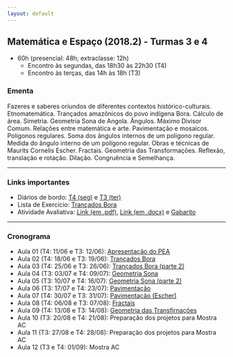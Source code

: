```yaml
---
layout: default
---
```


## Matemática e Espaço (2018.2) - Turmas 3 e 4
+ 60h (presencial: 48h; extraclasse: 12h)
  + Encontro às segundas, das 18h30 às 22h30 (T4)
  + Encontro às terças, das 14h às 18h (T3)

### Ementa
Fazeres e saberes oriundos de diferentes contextos histórico-culturais. Etnomatemática. Trançados amazônicos do povo indígena Bora. Cálculo de área. Simetria. Geometria Sona de Angola. Ângulos. Máximo Divisor Comum. Relações entre matemática e arte. Pavimentação e mosaicos. Polígonos regulares. Soma dos ângulos internos de um polígono regular. Medida do ângulo interno de um polígono regular. Obras e técnicas de Maurits Cornelis Escher. Fractais. Geometria das Transformações. Reflexão, translação e rotação. Dilação. Congruência e Semelhança.

---

### Links importantes
+ Diários de bordo: [T4 (seg)](https://docs.google.com/spreadsheets/d/1bFnRKRkbE44TQTRgdxqkLNxrGOlUUijVSy-07JJZ6Ms/edit?usp=sharing) e [T3 (ter)](https://docs.google.com/spreadsheets/d/1JFv5T_gZCs_wYqYmhdl9hpiooSWTyFVqRBJMPEuye-k/edit?usp=sharing)
+ Lista de Exercício: [Trançados Bora](https://www.dropbox.com/s/5uhw0tvhrv6ywpu/Lista01.pdf?dl=0)
+ Atividade Avaliativa: [Link (em .pdf)](https://www.dropbox.com/s/a8rdvzz7m2sejxo/ME-prova.pdf?dl=0), [Link (em .docx)](https://www.dropbox.com/s/lk6x3fyt5pparx4/ME-prova.docx?dl=0) e [Gabarito](#)

---

### Cronograma
+ Aula 01 (T4: 11/06 e T3: 12/06): [Apresentação do PEA](https://www.dropbox.com/s/dw5s1sqxv7bj6gz/aula01-ME.pdf?dl=0)
+ Aula 02 (T4: 18/06 e T3: 19/06): [Trançados Bora](https://www.dropbox.com/s/xe9y13v5dpcnlxa/aula02-ME.pdf?dl=0)
+ Aula 03 (T4: 25/06 e T3: 26/06): [Trançados Bora (parte 2)](https://www.dropbox.com/s/prr2nayfuaasyvu/aula03-ME.pdf?dl=0)
+ Aula 04 (T3: 03/07 e T4: 09/07): [Geometria Sona](https://www.dropbox.com/s/e00l4vhp4vu5ap0/aula04-ME.pdf?dl=0)
+ Aula 05 (T3: 10/07 e T4: 16/07): [Geometria Sona (parte 2)](https://www.dropbox.com/s/waah3p2ern6kpyy/aula05-ME.pdf?dl=0)
+ Aula 06 (T3: 17/07 e T4: 23/07): [Pavimentação](https://www.dropbox.com/s/4fmje6f21jipepa/aula06-ME.pdf?dl=0)
+ Aula 07 (T4: 30/07 e T3: 31/07): [Pavimentação (Escher)](https://www.dropbox.com/s/n8imtcf0ncrg6y4/aula07-ME.pdf?dl=0)
+ Aula 08 (T4: 06/08 e T3: 07/08): [Fractais](#)
+ Aula 09 (T4: 13/08 e T3: 14/08): [Geometria das Transfirnações](#)
+ Aula 10 (T3: 20/08 e T4: 21/08): Preparação dos projetos para Mostra AC
+ Aula 11 (T3: 27/08 e T4: 28/08): Preparação dos projetos para Mostra AC
+ Aula 12 (T3 e T4: 01/09): Mostra AC
